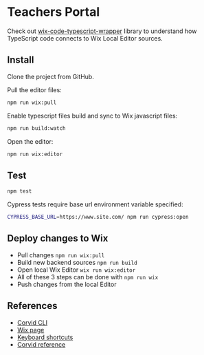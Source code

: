 # Teachers Portal

Check out [wix-code-typescript-wrapper](https://github.com/astrauka/wix-code-typescript-wrapper) library to understand how TypeScript code connects to Wix Local Editor sources. 

## Install

Clone the project from GitHub.

Pull the editor files:

```bash
npm run wix:pull
```

Enable typescript files build and sync to Wix javascript files:

```bash
npm run build:watch
```

Open the editor:

```bash
npm run wix:editor
```

## Test

```bash
npm test
```

Cypress tests require base url environment variable specified:

```bash
CYPRESS_BASE_URL=https://www.site.com/ npm run cypress:open
```

## Deploy changes to Wix

* Pull changes `npm run wix:pull`
* Build new backend sources `npm run build`
* Open local Wix Editor `wix run wix:editor`
* All of these 3 steps can be done with `npm run wix`
* Push changes from the local Editor

## References

* [Corvid CLI](https://support.wix.com/en/article/working-with-the-corvid-cli)
* [Wix page](https://www.wix.com/dashboard/4968a067-4750-405d-ad3a-2129f3899310)
* [Keyboard shortcuts](https://support.wix.com/en/article/corvid-keyboard-shortcuts)
* [Corvid reference](https://www.wix.com/corvid/reference/)
